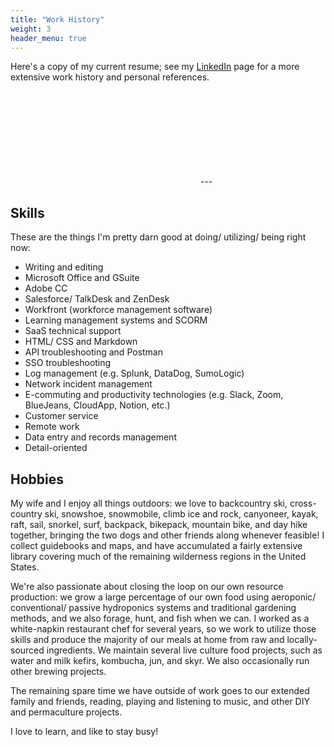 ```yaml
---
title: "Work History"
weight: 3
header_menu: true
---
```

Here's a copy of my current resume; see my [LinkedIn](<https://www.linkedin.com/in/derek-edwards-26b59040/>) page for a more extensive work history and personal references.

<object data="https://terminallysilly.github.io/docs/derek_edwards_technical_writer.pdf" type="application/pdf" width="700px" height="950px">
    <embed src="https://docs.google.com/viewer?url=https://terminallysilly.github.io/docs/derek_edwards_technical_writer.pdf">
    </embed>
</object>
---

## Skills

These are the things I'm pretty darn good at doing/ utilizing/ being right now:

* Writing and editing
* Microsoft Office and GSuite
* Adobe CC
* Salesforce/ TalkDesk and ZenDesk
* Workfront (workforce management software)
* Learning management systems and SCORM
* SaaS technical support
* HTML/ CSS and Markdown
* API troubleshooting and Postman
* SSO troubleshooting
* Log management (e.g. Splunk, DataDog, SumoLogic)
* Network incident management
* E-commuting and productivity technologies (e.g. Slack, Zoom, BlueJeans, CloudApp, Notion, etc.)
* Customer service
* Remote work
* Data entry and records management
* Detail-oriented

## Hobbies

My wife and I enjoy all things outdoors: we love to backcountry ski, cross-country ski, snowshoe, snowmobile, climb ice and rock, canyoneer, kayak, raft, sail, snorkel, surf, backpack, bikepack, mountain bike, and day hike together, bringing the two dogs and other friends along whenever feasible! I collect guidebooks and maps, and have accumulated a fairly extensive library covering much of the remaining wilderness regions in the United States.

We're also passionate about closing the loop on our own resource production: we grow a large percentage of our own food using aeroponic/ conventional/ passive hydroponics systems and traditional gardening methods, and we also forage, hunt, and fish when we can. I worked as a white-napkin restaurant chef for several years, so we work to utilize those skills and produce the majority of our meals at home from raw and locally-sourced ingredients. We maintain several live culture food projects, such as water and milk kefirs, kombucha, jun, and skyr. We also occasionally run other brewing projects.

The remaining spare time we have outside of work goes to our extended family and friends, reading, playing and listening to music, and other DIY and permaculture projects.

I love to learn, and like to stay busy!
